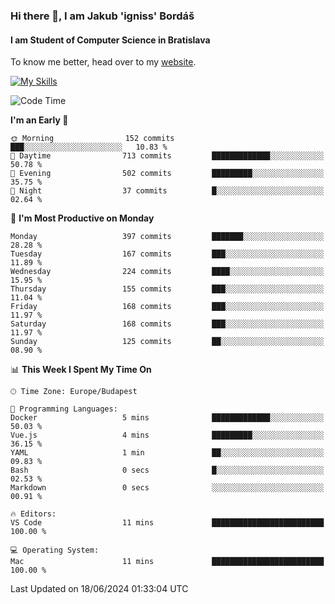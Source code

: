 ### Hi there 👋, I am Jakub 'igniss' Bordáš

#### I am Student of Computer Science in Bratislava
To know me better, head over to my [website](https://bordas.sk).

[![My Skills](https://skillicons.dev/icons?i=js,html,css,figma,svelte,java,kotlin,python,postgresql,typescript,nest,nodejs)](https://bordas.sk)


<!--START_SECTION:waka-->
![Code Time](http://img.shields.io/badge/Code%20Time-1%2C480%20hrs%2016%20mins-blue)

**I'm an Early 🐤** 

```text
🌞 Morning                152 commits         ███░░░░░░░░░░░░░░░░░░░░░░   10.83 % 
🌆 Daytime                713 commits         █████████████░░░░░░░░░░░░   50.78 % 
🌃 Evening                502 commits         █████████░░░░░░░░░░░░░░░░   35.75 % 
🌙 Night                  37 commits          █░░░░░░░░░░░░░░░░░░░░░░░░   02.64 % 
```
📅 **I'm Most Productive on Monday** 

```text
Monday                   397 commits         ███████░░░░░░░░░░░░░░░░░░   28.28 % 
Tuesday                  167 commits         ███░░░░░░░░░░░░░░░░░░░░░░   11.89 % 
Wednesday                224 commits         ████░░░░░░░░░░░░░░░░░░░░░   15.95 % 
Thursday                 155 commits         ███░░░░░░░░░░░░░░░░░░░░░░   11.04 % 
Friday                   168 commits         ███░░░░░░░░░░░░░░░░░░░░░░   11.97 % 
Saturday                 168 commits         ███░░░░░░░░░░░░░░░░░░░░░░   11.97 % 
Sunday                   125 commits         ██░░░░░░░░░░░░░░░░░░░░░░░   08.90 % 
```


📊 **This Week I Spent My Time On** 

```text
🕑︎ Time Zone: Europe/Budapest

💬 Programming Languages: 
Docker                   5 mins              █████████████░░░░░░░░░░░░   50.03 % 
Vue.js                   4 mins              █████████░░░░░░░░░░░░░░░░   36.15 % 
YAML                     1 min               ██░░░░░░░░░░░░░░░░░░░░░░░   09.83 % 
Bash                     0 secs              █░░░░░░░░░░░░░░░░░░░░░░░░   02.53 % 
Markdown                 0 secs              ░░░░░░░░░░░░░░░░░░░░░░░░░   00.91 % 

🔥 Editors: 
VS Code                  11 mins             █████████████████████████   100.00 % 

💻 Operating System: 
Mac                      11 mins             █████████████████████████   100.00 % 
```


 Last Updated on 18/06/2024 01:33:04 UTC
<!--END_SECTION:waka-->
